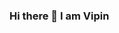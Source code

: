 ### Hi there 👋 I am Vipin 

<!--
**verform/verform** is a ✨ _special_ ✨ repository because its `README.md` (this file) appears on your GitHub profile.

Here are some ideas to get you started:

- 🔭 I’m currently working on Data science and Machine learning
- 🌱 I’m currently learning 
- 👯 I’m looking to collaborate on Data science and ML projects
- 🤔 I’m looking for help with Data structure and Algorithm
- 💬 Ask me about AI and Machine Learning.
- 📫 How to reach me: [projectsvpn@gmail.com](projectsvpn@gmail.com)
- ⚡ Fun fact: I do beatboxing in my free time
-->
